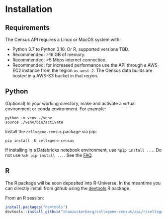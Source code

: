 # Installation 

## Requirements

The Census API requires a Linux or MacOS system with:

- Python 3.7 to Python 3.10. Or R, supported versions TBD.
- Recommended: >16 GB of memory.
- Recommended: >5 Mbps internet connection. 
- Recommended: for increased performance use the API through a AWS-EC2 instance from the region `us-west-2`. The Census data builds are hosted in a AWS-S3 bucket in that region.


## Python

(Optional) In your working directory, make and activate a virtual environment or conda environment. For example:

```shell
python -m venv ./venv
source ./venv/bin/activate
```

Install the `cellxgene-census` package via pip:

```shell
pip install -U cellxgene-census
```

If installing in a Databricks notebook environment, use `%pip install ...`. Do not use `%sh pip install ...`. See the [FAQ](cellxgene_census_docsite_FAQ.md#why-do-i-get-an-error-when-running-import-cellxgene_census-on-databricks).

## R

The R package will be soon deposited into R-Universe. In the meantime you can directly install from github using the [devtools](https://devtools.r-lib.org/) R package.

From an R session:

```r
install.packages("devtools")
devtools::install_github("chanzuckerberg/cellxgene-census/api/r/cellxgene.census")
```
